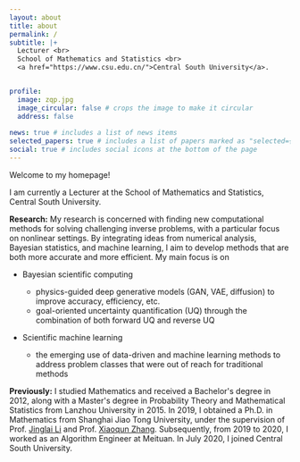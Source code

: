```yaml
---
layout: about
title: about
permalink: /
subtitle: |+
  Lecturer <br>  
  School of Mathematics and Statistics <br>
  <a href="https://www.csu.edu.cn/">Central South University</a>.


profile:
  image: zqp.jpg
  image_circular: false # crops the image to make it circular
  address: false
  
news: true # includes a list of news items
selected_papers: true # includes a list of papers marked as "selected={true}"
social: true # includes social icons at the bottom of the page
---
```


Welcome to my homepage!

I am currently a Lecturer at the School of Mathematics and Statistics, Central South University. 


**Research:** My research is concerned with finding new computational methods for solving challenging inverse problems, with a particular focus on nonlinear settings. By integrating ideas from numerical analysis, Bayesian statistics, and machine learning, I aim to develop methods that are both more accurate and more efficient. My main focus is on
-  Bayesian scientific computing
   -   physics-guided deep generative models (GAN, VAE, diffusion) to improve accuracy, efficiency, etc.
   -   goal-oriented uncertainty quantification (UQ) through the combination of both forward UQ and reverse UQ

-  Scientific machine learning
   -   the emerging use of data-driven and machine learning methods to address problem classes that were out of reach for traditional methods
 
**Previously:** I studied Mathematics and received a Bachelor's degree in 2012, along with a Master's degree in Probability Theory and Mathematical Statistics from Lanzhou University in 2015. In 2019, I obtained a Ph.D. in Mathematics from Shanghai Jiao Tong University, under the supervision of Prof. [Jinglai Li](https://lijinglai.github.io/) and Prof. [Xiaoqun Zhang](https://math.sjtu.edu.cn/faculty/xqzhang/index.html). Subsequently, from 2019 to 2020, I worked as an Algorithm Engineer at Meituan. In July 2020, I joined Central South University.

